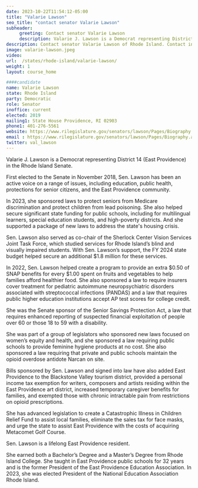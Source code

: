 ```yaml
---
date: 2023-10-22T11:54:12-05:00
title: "Valarie Lawson"
seo_title: "contact senator Valarie Lawson"
subheader:
     greeting: Contact senator Valarie Lawson
     description: Valarie J. Lawson is a Democrat representing District 14 (East Providence) in the Rhode Island Senate. First elected to the Senate in November 2018, Sen. Lawson has been an active voice on a range of issues, including education, public health, protections for senior citizens, and the East Providence community.
description: Contact senator Valarie Lawson of Rhode Island. Contact information for Valarie Lawson includes email address, phone number, and mailing address.
image: valarie-lawson.jpeg
video:
url:  /states/rhode-island/valarie-lawson/
weight: 1
layout: course_home

####candidate
name: Valarie Lawson
state: Rhode Island
party: Democratic
role: Senator
inoffice: current
elected: 2019
mailing1: State House Providence, RI 02903
phone1: 401-276-5561
website: https://www.rilegislature.gov/senators/lawson/Pages/Biography.aspx/
email : https://www.rilegislature.gov/senators/lawson/Pages/Biography.aspx/
twitter: val_lawson
---
```


Valarie J. Lawson is a Democrat representing District 14 (East Providence) in the Rhode Island Senate.

First elected to the Senate in November 2018, Sen. Lawson has been an active voice on a range of issues, including education, public health, protections for senior citizens, and the East Providence community.

In 2023, she sponsored laws to protect seniors from Medicare discrimination and protect children from lead poisoning. She also helped secure significant state funding for public schools, including for multilingual learners, special education students, and high-poverty districts. And she supported a package of new laws to address the state's housing crisis.

Sen. Lawson also served as co-chair of the Sherlock Center Vision Services Joint Task Force, which studied services for Rhode Island’s blind and visually impaired students. With Sen. Lawson’s support, the FY 2024 state budget helped secure an additional $1.8 million for these services.

In 2022, Sen. Lawson helped create a program to provide an extra $0.50 of SNAP benefits for every $1.00 spent on fruits and vegetables to help families afford healthier food. She also sponsored a law to require insurers cover treatment for pediatric autoimmune neuropsychiatric disorders associated with streptococcal infections (PANDAS) and a law that requires public higher education institutions accept AP test scores for college credit.

She was the Senate sponsor of the Senior Savings Protection Act, a law that requires enhanced reporting of suspected financial exploitation of people over 60 or those 18 to 59 with a disability.

She was part of a group of legislators who sponsored new laws focused on women’s equity and health, and she sponsored a law requiring public schools to provide feminine hygiene products at no cost. She also sponsored a law requiring that private and public schools maintain the opioid overdose antidote Narcan on site.

Bills sponsored by Sen. Lawson and signed into law have also added East Providence to the Blackstone Valley tourism district, provided a personal income tax exemption for writers, composers and artists residing within the East Providence art district, increased temporary caregiver benefits for families, and exempted those with chronic intractable pain from restrictions on opioid prescriptions.

She has advanced legislation to create a Catastrophic Illness in Children Relief Fund to assist local families, eliminate the sales tax for face masks, and urge the state to assist East Providence with the costs of acquiring Metacomet Golf Course.

Sen. Lawson is a lifelong East Providence resident.

She earned both a Bachelor’​s Degree and a Master’s Degree from Rhode Island College. She taught in East Providence public schools for 32 years and is the former President of the East Providence Education Association. In 2023, she was elected President of the National Education Association Rhode Island.
